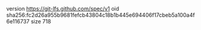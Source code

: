 version https://git-lfs.github.com/spec/v1
oid sha256:fc2d26a955b9681fefcb43804c18b1b445e694406f17cbeb5a100a4f6e116737
size 718
